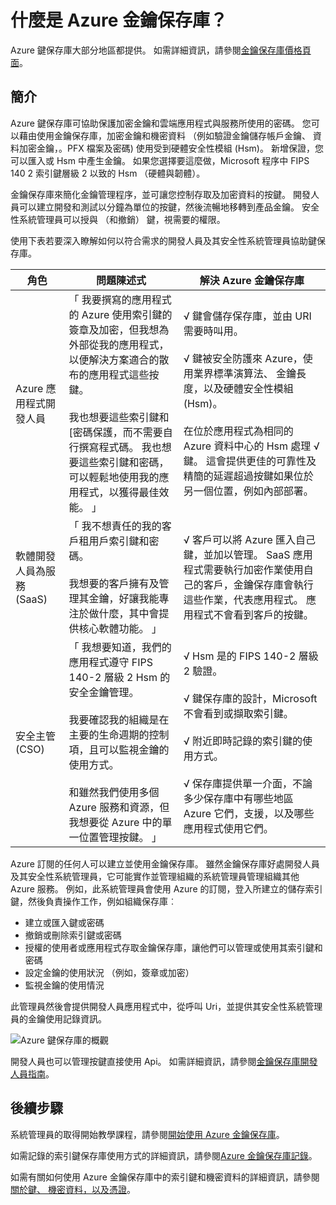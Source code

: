 <properties
    pageTitle="什麼是 Azure 金鑰保存庫？ |Microsoft Azure"
    description="Azure 鍵保存庫可協助保護加密金鑰和雲端應用程式與服務所使用的密碼。 藉由使用 Azure 金鑰保存庫，客戶可以加密金鑰和機密資料 （例如驗證金鑰儲存帳戶金鑰、 資料加密金鑰，。PFX 檔案及密碼) 使用受到硬體安全性模組 (Hsm)。"
    services="key-vault"
    documentationCenter=""
    authors="cabailey"
    manager="mbaldwin"
    tags="azure-resource-manager"/>

<tags
    ms.service="key-vault"
    ms.workload="identity"
    ms.tgt_pltfrm="na"
    ms.devlang="na"
    ms.topic="get-started-article"
    ms.date="10/10/2016"
    ms.author="cabailey"/>



# <a name="what-is-azure-key-vault"></a>什麼是 Azure 金鑰保存庫？

Azure 鍵保存庫大部分地區都提供。 如需詳細資訊，請參閱[金鑰保存庫價格頁面](https://azure.microsoft.com/pricing/details/key-vault/)。

## <a name="introduction"></a>簡介

Azure 鍵保存庫可協助保護加密金鑰和雲端應用程式與服務所使用的密碼。 您可以藉由使用金鑰保存庫，加密金鑰和機密資料 （例如驗證金鑰儲存帳戶金鑰、 資料加密金鑰，。PFX 檔案及密碼) 使用受到硬體安全性模組 (Hsm)。 新增保證，您可以匯入或 Hsm 中產生金鑰。 如果您選擇要這麼做，Microsoft 程序中 FIPS 140 2 索引鍵層級 2 以致的 Hsm （硬體與韌體）。  

金鑰保存庫來簡化金鑰管理程序，並可讓您控制存取及加密資料的按鍵。 開發人員可以建立開發和測試以分鐘為單位的按鍵，然後流暢地移轉到產品金鑰。 安全性系統管理員可以授與 （和撤銷） 鍵，視需要的權限。

使用下表若要深入瞭解如何以符合需求的開發人員及其安全性系統管理員協助鍵保存庫。





| 角色        | 問題陳述式           | 解決 Azure 金鑰保存庫  |
| ------------- |-------------|-----|
| Azure 應用程式開發人員      | 「 我要撰寫的應用程式的 Azure 使用索引鍵的簽章及加密，但我想為外部從我的應用程式，以便解決方案適合的散布的應用程式這些按鍵。 <br/><br/>我也想要這些索引鍵和 [密碼保護，而不需要自行撰寫程式碼。 我也想要這些索引鍵和密碼，可以輕鬆地使用我的應用程式，以獲得最佳效能。 」 | √ 鍵會儲存保存庫，並由 URI 需要時叫用。<br/><br/> √ 鍵被安全防護來 Azure，使用業界標準演算法、 金鑰長度，以及硬體安全性模組 (Hsm)。<br/><br/> 在位於應用程式為相同的 Azure 資料中心的 Hsm 處理 √ 鍵。 這會提供更佳的可靠性及精簡的延遲超過按鍵如果位於另一個位置，例如內部部署。|
| 軟體開發人員為服務 (SaaS)      |「 我不想責任的我的客戶租用戶索引鍵和密碼。 <br/><br/>我想要的客戶擁有及管理其金鑰，好讓我能專注於做什麼，其中會提供核心軟體功能。 」 | √ 客戶可以將 Azure 匯入自己鍵，並加以管理。 SaaS 應用程式需要執行加密作業使用自己的客戶，金鑰保存庫會執行這些作業，代表應用程式。 應用程式不會看到客戶的按鍵。|
| 安全主管 (CSO) | 「 我想要知道，我們的應用程式遵守 FIPS 140-2 層級 2 Hsm 的安全金鑰管理。 <br/><br/>我要確認我的組織是在主要的生命週期的控制項，且可以監視金鑰的使用方式。 <br/><br/>和雖然我們使用多個 Azure 服務和資源，但我想要從 Azure 中的單一位置管理按鍵。 」     |√ Hsm 是的 FIPS 140-2 層級 2 驗證。<br/><br/>√ 鍵保存庫的設計，Microsoft 不會看到或擷取索引鍵。<br/><br/>√ 附近即時記錄的索引鍵的使用方式。<br/><br/>√ 保存庫提供單一介面，不論多少保存庫中有哪些地區 Azure 它們，支援，以及哪些應用程式使用它們。 |


Azure 訂閱的任何人可以建立並使用金鑰保存庫。 雖然金鑰保存庫好處開發人員及其安全性系統管理員，它可能實作並管理組織的系統管理員管理組織其他 Azure 服務。 例如，此系統管理員會使用 Azure 的訂閱，登入所建立的儲存索引鍵，然後負責操作工作，例如組織保存庫︰

+ 建立或匯入鍵或密碼
+ 撤銷或刪除索引鍵或密碼
+ 授權的使用者或應用程式存取金鑰保存庫，讓他們可以管理或使用其索引鍵和密碼
+ 設定金鑰的使用狀況 （例如，簽章或加密）
+ 監視金鑰的使用情況

此管理員然後會提供開發人員應用程式中，從呼叫 Uri，並提供其安全性系統管理員的金鑰使用記錄資訊。 

   ![Azure 鍵保存庫的概觀][1]

開發人員也可以管理按鍵直接使用 Api。 如需詳細資訊，請參閱[金鑰保存庫開發人員指南](key-vault-developers-guide.md)。

## <a name="next-steps"></a>後續步驟

系統管理員的取得開始教學課程，請參閱[開始使用 Azure 金鑰保存庫](key-vault-get-started.md)。

如需記錄的索引鍵保存庫使用方式的詳細資訊，請參閱[Azure 金鑰保存庫記錄](key-vault-logging.md)。

如需有關如何使用 Azure 金鑰保存庫中的索引鍵和機密資料的詳細資訊，請參閱[關於鍵、 機密資料，以及憑證](https://msdn.microsoft.com/library/azure/dn903623\(v=azure.1\).aspx)。


<!--Image references-->
[1]: ./media/key-vault-whatis/AzureKeyVault_overview.png
